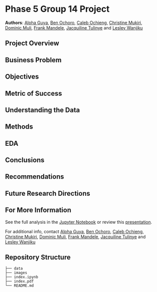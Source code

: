 # Phase 5 Group 14 Project

**Authors**: [Alpha Guya](mailto:alpha.guya@student.moringaschool.com), [Ben Ochoro](mailto:ben.ochoro@student.moringaschool.com), [Caleb Ochieng](mailto:caleb.ochieng@student.moringaschool.com), [Christine Mukiri](mailto:christine.mukiri@student.moringaschool.com), [Dominic Muli](mailto:dominic.muli@student.moringaschool.com), [Frank Mandele](mailto:frank.mandele@student.moringaschool.com), [Jacquiline Tulinye](mailto:jacquiline.tulinye@student.moringaschool.com) and [Lesley Wanjiku](mailto:lesley.wanjiku@student.moringaschool.com)

## Project Overview


## Business Problem


## Objectives


## Metric of Success


## Understanding the Data



## Methods


## EDA 


## Conclusions


## Recommendations

## Future Research Directions


## For More Information

See the full analysis in the [Jupyter Notebook](./index.ipynb) or review this [presentation](./index.pdf).

For additional info, contact [Alpha Guya](mailto:alpha.guya@student.moringaschool.com), [Ben Ochoro](mailto:ben.ochoro@student.moringaschool.com), [Caleb Ochieng](mailto:caleb.ochieng@student.moringaschool.com), [Christine Mukiri](mailto:christine.mukiri@student.moringaschool.com), [Dominic Muli](mailto:dominic.muli@student.moringaschool.com), [Frank Mandele](mailto:frank.mandele@student.moringaschool.com), [Jacquiline Tulinye](mailto:jacquiline.tulinye@student.moringaschool.com) and [Lesley Wanjiku](mailto:lesley.wanjiku@student.moringaschool.com)

## Repository Structure
```
├── data
├── images
├── index.ipynb
├── index.pdf
└── README.md
```